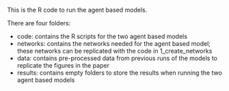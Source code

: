 This is the R code to run the agent based models. 

There are four folders:
- code: contains the R scripts for the two agent based models
- networks: contains the networks needed for the agent based model; these networks can be replicated with the code in 1_create_networks
- data: contains pre-processed data from previous runs of the models to replicate the figures in the paper
- results: contains empty folders to store the results when running the two agent based models
